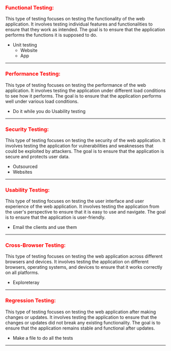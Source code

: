 ### <span style="color:red">Functional Testing:</span>
This type of testing focuses on testing the functionality of the web application. It involves testing individual features and functionalities to ensure that they work as intended. The goal is to ensure that the application performs the functions it is supposed to do.

- Unit testing
    - Website
    - App
---

### <span style="color:red">Performance Testing:</span>
This type of testing focuses on testing the performance of the web application. It involves testing the application under different load conditions to see how it performs. The goal is to ensure that the application performs well under various load conditions.

- Do it while you do Usability testing

---
### <span style="color:red">Security Testing:</span>
This type of testing focuses on testing the security of the web application. It involves testing the application for vulnerabilities and weaknesses that could be exploited by attackers. The goal is to ensure that the application is secure and protects user data.

- Outsourced
- Websites

---
### <span style="color:red">Usability Testing:</span>
This type of testing focuses on testing the user interface and user experience of the web application. It involves testing the application from the user's perspective to ensure that it is easy to use and navigate. The goal is to ensure that the application is user-friendly.

- Email the clients and use them

---
### <span style="color:red">Cross-Browser Testing:</span>
This type of testing focuses on testing the web application across different browsers and devices. It involves testing the application on different browsers, operating systems, and devices to ensure that it works correctly on all platforms.

- Exploreteray

---
### <span style="color:red">Regression Testing:</span>
This type of testing focuses on testing the web application after making changes or updates. It involves testing the application to ensure that the changes or updates did not break any existing functionality. The goal is to ensure that the application remains stable and functional after updates.

- Make a file to do all the tests
---